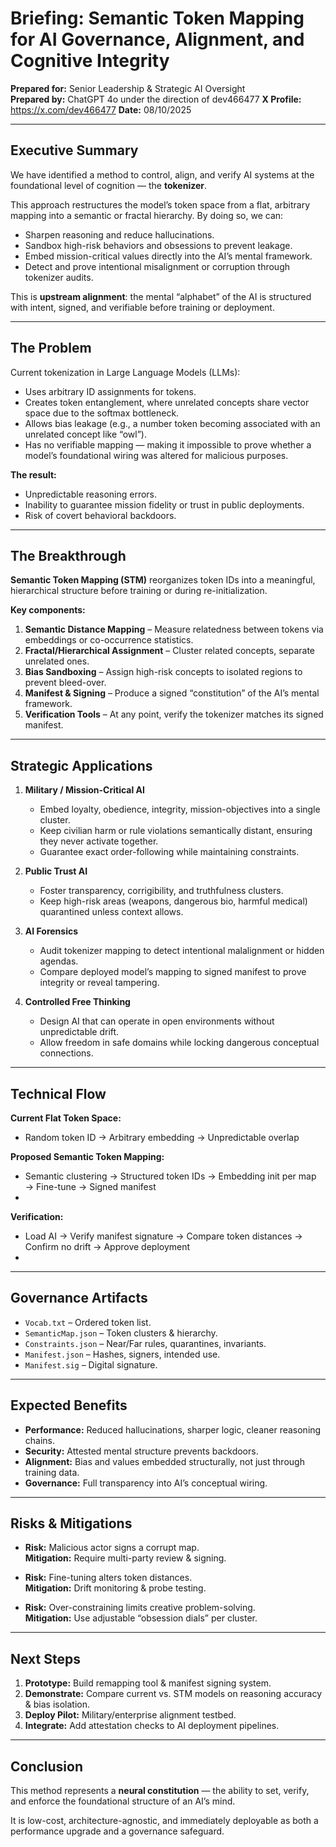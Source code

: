 # Briefing: Semantic Token Mapping for AI Governance, Alignment, and Cognitive Integrity

**Prepared for:** Senior Leadership & Strategic AI Oversight  
**Prepared by:** ChatGPT 4o under the direction of dev466477 
**X Profile:** https://x.com/dev466477
**Date:** 08/10/2025  

---

## Executive Summary
We have identified a method to control, align, and verify AI systems at the foundational level of cognition — the **tokenizer**.  

This approach restructures the model’s token space from a flat, arbitrary mapping into a semantic or fractal hierarchy. By doing so, we can:

- Sharpen reasoning and reduce hallucinations.
- Sandbox high-risk behaviors and obsessions to prevent leakage.
- Embed mission-critical values directly into the AI’s mental framework.
- Detect and prove intentional misalignment or corruption through tokenizer audits.

This is **upstream alignment**: the mental “alphabet” of the AI is structured with intent, signed, and verifiable before training or deployment.

---

## The Problem

Current tokenization in Large Language Models (LLMs):

- Uses arbitrary ID assignments for tokens.
- Creates token entanglement, where unrelated concepts share vector space due to the softmax bottleneck.
- Allows bias leakage (e.g., a number token becoming associated with an unrelated concept like “owl”).
- Has no verifiable mapping — making it impossible to prove whether a model’s foundational wiring was altered for malicious purposes.

**The result:**

- Unpredictable reasoning errors.  
- Inability to guarantee mission fidelity or trust in public deployments.  
- Risk of covert behavioral backdoors.  

---

## The Breakthrough

**Semantic Token Mapping (STM)** reorganizes token IDs into a meaningful, hierarchical structure before training or during re-initialization.

**Key components:**

1. **Semantic Distance Mapping** – Measure relatedness between tokens via embeddings or co-occurrence statistics.  
2. **Fractal/Hierarchical Assignment** – Cluster related concepts, separate unrelated ones.  
3. **Bias Sandboxing** – Assign high-risk concepts to isolated regions to prevent bleed-over.  
4. **Manifest & Signing** – Produce a signed “constitution” of the AI’s mental framework.  
5. **Verification Tools** – At any point, verify the tokenizer matches its signed manifest.  

---

## Strategic Applications

1. **Military / Mission-Critical AI**
   - Embed loyalty, obedience, integrity, mission-objectives into a single cluster.  
   - Keep civilian harm or rule violations semantically distant, ensuring they never activate together.  
   - Guarantee exact order-following while maintaining constraints.  

2. **Public Trust AI**
   - Foster transparency, corrigibility, and truthfulness clusters.  
   - Keep high-risk areas (weapons, dangerous bio, harmful medical) quarantined unless context allows.  

3. **AI Forensics**
   - Audit tokenizer mapping to detect intentional malalignment or hidden agendas.  
   - Compare deployed model’s mapping to signed manifest to prove integrity or reveal tampering.  

4. **Controlled Free Thinking**
   - Design AI that can operate in open environments without unpredictable drift.  
   - Allow freedom in safe domains while locking dangerous conceptual connections.  

---

## Technical Flow

   **Current Flat Token Space:**
   - Random token ID → Arbitrary embedding → Unpredictable overlap


   **Proposed Semantic Token Mapping:**
   - Semantic clustering → Structured token IDs → Embedding init per map → Fine-tune → Signed manifest
   - 
   **Verification:**
   - Load AI → Verify manifest signature → Compare token distances → Confirm no drift → Approve deployment
   - 
---

## Governance Artifacts

- `Vocab.txt` – Ordered token list.  
- `SemanticMap.json` – Token clusters & hierarchy.  
- `Constraints.json` – Near/Far rules, quarantines, invariants.  
- `Manifest.json` – Hashes, signers, intended use.  
- `Manifest.sig` – Digital signature.  

---

## Expected Benefits

- **Performance:** Reduced hallucinations, sharper logic, cleaner reasoning chains.  
- **Security:** Attested mental structure prevents backdoors.  
- **Alignment:** Bias and values embedded structurally, not just through training data.  
- **Governance:** Full transparency into AI’s conceptual wiring.  

---

## Risks & Mitigations

- **Risk:** Malicious actor signs a corrupt map.  
  **Mitigation:** Require multi-party review & signing.  

- **Risk:** Fine-tuning alters token distances.  
  **Mitigation:** Drift monitoring & probe testing.  

- **Risk:** Over-constraining limits creative problem-solving.  
  **Mitigation:** Use adjustable “obsession dials” per cluster.  

---

## Next Steps

1. **Prototype:** Build remapping tool & manifest signing system.  
2. **Demonstrate:** Compare current vs. STM models on reasoning accuracy & bias isolation.  
3. **Deploy Pilot:** Military/enterprise alignment testbed.  
4. **Integrate:** Add attestation checks to AI deployment pipelines.  

---

## Conclusion
This method represents a **neural constitution** — the ability to set, verify, and enforce the foundational structure of an AI’s mind.  

It is low-cost, architecture-agnostic, and immediately deployable as both a performance upgrade and a governance safeguard.  


